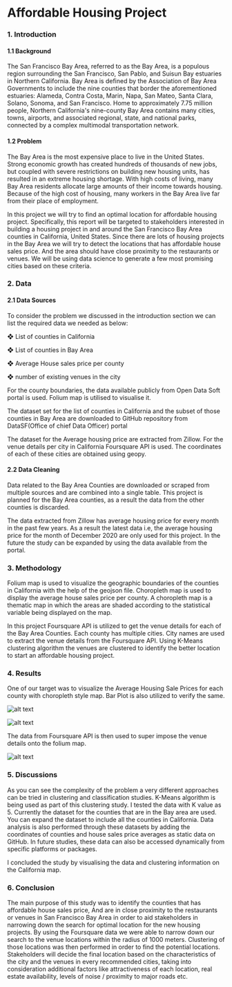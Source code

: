 # Affordable Housing Project
### 1. Introduction
#### 1.1 Background
The San Francisco Bay Area, referred to as the Bay Area, is a populous region surrounding the San Francisco, San Pablo, and Suisun Bay estuaries in Northern California. Bay Area is defined by the Association of Bay Area Governments to include the nine counties that border the aforementioned estuaries: Alameda, Contra Costa, Marin, Napa, San Mateo, Santa Clara, Solano, Sonoma, and San Francisco. Home to approximately 7.75 million people, Northern California's nine-county Bay Area contains many cities, towns, airports, and associated regional, state, and national parks, connected by a complex multimodal transportation network.
#### 1.2 Problem
The Bay Area is the most expensive place to live in the United States. Strong economic growth has created hundreds of thousands of new jobs, but coupled with severe restrictions on building new housing units, has resulted in an extreme housing shortage. With high costs of living, many Bay Area residents allocate large amounts of their income towards housing. Because of the high cost of housing, many workers in the Bay Area live far from their place of employment.
  
  In this project we will try to find an optimal location for affordable housing project. Specifically, this report will be targeted to stakeholders interested in building a housing project in and around the San Francisco Bay Area counties in California, United States. Since there are lots of housing projects in the Bay Area we will try to detect the locations that has affordable house sales price. And the area should have close proximity to the restaurants or venues. We will be using data science to generate a few most promising cities based on these criteria.
  
### 2. Data
#### 2.1 Data Sources
To consider the problem we discussed in the introduction section we can list the required data we needed as below:

❖ List of counties in California

❖ List of counties in Bay Area

❖ Average House sales price per county

❖ number of existing venues in the city

For the county boundaries, the data available publicly from Open Data Soft portal is used. Folium map is utilised to visualise it.

The dataset set for the list of counties in California and the subset of those counties in Bay Area are downloaded to GitHub repository from DataSF(Office of chief Data Officer) portal

The dataset for the Average housing price are extracted from Zillow. For the venue details per city in California Foursquare API is used. The coordinates of each of these cities are obtained using geopy.


#### 2.2 Data Cleaning
Data related to the Bay Area Counties are downloaded or scraped from multiple sources and are combined into a single table. This project is planned for the Bay Area counties, as a result the data from the other counties is discarded.

The data extracted from Zillow has average housing price for every month in the past few years. As a result the latest data i.e, the average housing price for the month of December 2020 are only used for this project. In the future the study can be expanded by using the data available from the portal.

### 3. Methodology
Folium map is used to visualize the geographic boundaries of the counties in California with the help of the geojson file. Choropleth map is used to display the average house sales price per county. A choropleth map is a thematic map in which the areas are shaded according to the statistical variable being displayed on the map.

In this project Foursquare API is utilized to get the venue details for each of the Bay Area Counties. Each county has multiple cities. City names are used to extract the venue details from the Foursquare API. Using K-Means clustering algorithm the venues are clustered to identify the better location to start an affordable housing project.

### 4. Results
One of our target was to visualize the Average Housing Sale Prices for each county with choropleth style map. Bar Plot is also utilized to verify the same. 


![alt text](https://github.com/SangeethaChinnan/Data_Science_Project/blob/main/Screenshot%202021-02-13%20at%203.49.17%20PM.png)


![alt text](https://github.com/SangeethaChinnan/Data_Science_Project/blob/main/Screenshot%202021-02-14%20at%207.18.31%20PM.png)

The data from Foursquare API is then used to super impose the venue details onto the folium map.

![alt text](https://github.com/SangeethaChinnan/Data_Science_Project/blob/main/Screenshot%202021-02-13%20at%203.55.30%20PM.png)


### 5. Discussions

As you can see the complexity of the problem a very different approaches can be tried in clustering and classification studies. K-Means algorithm is being used as part of this clustering study. I tested the data with K value as 5. Currently the dataset for the counties that are in the Bay area are used. You can expand the dataset to include all the counties in California. Data analysis is also performed through these datasets by adding the coordinates of counties and house sales price averages as static data on GitHub. In future studies, these data can also be accessed dynamically from specific platforms or packages.

I concluded the study by visualising the data and clustering information on the California map.

### 6. Conclusion
The main purpose of this study was to identify the counties that has affordable house sales price, And are in close proximity to the restaurants or venues in San Francisco Bay Area in order to aid stakeholders in narrowing down the search for optimal location for the new housing projects.
By using the Foursquare data we were able to narrow down our search to the venue locations within the radius of 1000 meters. Clustering of those locations was then performed in order to find the potential locations.
Stakeholders will decide the final location based on the characteristics of the city and the venues in every recommended cities, taking into consideration additional factors like attractiveness of each location, real estate availability, levels of noise / proximity to major roads etc.

